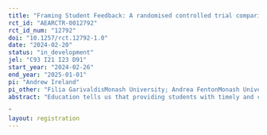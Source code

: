 ```yaml
---
title: "Framing Student Feedback: A randomised controlled trial comparing gain- and loss-framed personalised feedback on academic performance and engagement"
rct_id: "AEARCTR-0012792"
rct_id_num: "12792"
doi: "10.1257/rct.12792-1.0"
date: "2024-02-20"
status: "in_development"
jel: "C93 I21 I23 D91"
start_year: "2024-02-26"
end_year: "2025-01-01"
pi: "Andrew Ireland"
pi_other: "Filia GarivaldisMonash University; Andrea FentonMonash University; Simon YapMonash University"
abstract: "Education tells us that providing students with timely and constructive feedback is key to their learning. Behavioural science tells us that feedback that is personalised and aligns with students’ motivational styles, is more engaging and more likely to be acted on. In this research, we will apply these principles by sending ‘personalised’ progress emails to students throughout a semester, to ‘nudge’ them towards better quiz engagement and performance. The emails will be worded using loss vs gain framing (how much they have lost vs gained) to appeal to different motivational styles, and impact will be measured using learning analytics and quiz grades.
"
layout: registration
---
```


